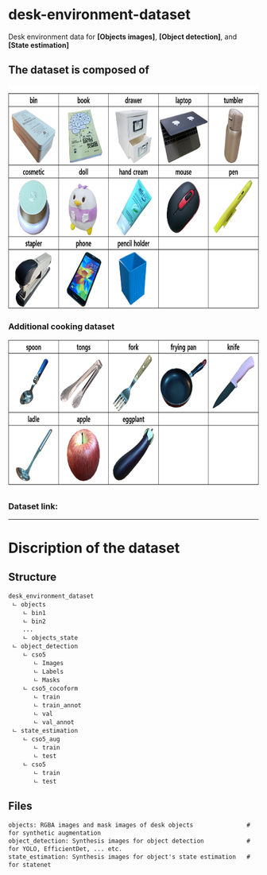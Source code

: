 # desk-environment-dataset
Desk environment data for __[Objects images]__, __[Object detection]__, and __[State estimation]__

## The dataset is composed of 
<img src="https://github.com/moonjongsul/desk-environment-dataset/blob/main/desk_objects.png" width="800" height="450">

### Additional cooking dataset
<img src="https://github.com/moonjongsul/desk-environment-dataset/blob/main/cooking_objects.png" width="800" height="300">

### Dataset link: 

* * *
# Discription of the dataset
## Structure
```
desk_environment_dataset
 ㄴ objects
    ㄴ bin1
    ㄴ bin2
    ...
    ㄴ objects_state
 ㄴ object_detection
    ㄴ cso5
       ㄴ Images
       ㄴ Labels
       ㄴ Masks
    ㄴ cso5_cocoform
       ㄴ train
       ㄴ train_annot
       ㄴ val
       ㄴ val_annot
 ㄴ state_estimation
    ㄴ cso5_aug     
       ㄴ train
       ㄴ test
    ㄴ cso5
       ㄴ train
       ㄴ test
```

## Files
```
objects: RGBA images and mask images of desk objects               # for synthetic augmentation
object_detection: Synthesis images for object detection            # for YOLO, EfficientDet, ... etc. 
state_estimation: Synthesis images for object's state estimation   # for statenet
```
